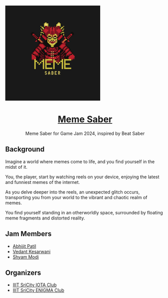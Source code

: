 <a href="Meme Saber"> <img src="https://github.com/InventedSarawak/Popeyies/blob/main/rimberio%20(2).png" height="300" width="300"> </a>

<h1 align="center"> <a href="">Meme Saber</a> </h1>

<p align="center">Meme Saber for Game Jam 2024, inspired by Beat Saber</p>

## Background
Imagine a world where memes come to life, and you find yourself in the midst of it.

You, the player, start by watching reels on your device, enjoying the latest and funniest memes of the internet.

As you delve deeper into the reels, an unexpected glitch occurs, transporting you from your world to the vibrant and chaotic realm of memes.

You find yourself standing in an otherworldly space, surrounded by floating meme fragments and distorted reality.

## Jam Members

- [Abhijit Patil](https://github.com/abhijit-23blaze/)
- [Vedant Kesarwani](https://github.com/InventedSarawak/)
- [Shyam Modi](https://github.com/shyxmzYU/)


## Organizers

- [IIIT SriCity IOTA Club](https://www.linkedin.com/company/iota-iiits/)
- [IIIT SriCity ENIGMA Club](https://github.com/Enigma-IIITS/)
